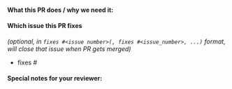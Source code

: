 <!-- *Note: Thanks for the contribution! We highly recommend using [conventional commits](https://www.conventionalcommits.org/en/v1.0.0/#summary) in this repo.* -->

#### What this PR does / why we need it:

#### Which issue this PR fixes
*(optional, in `fixes #<issue number>(, fixes #<issue_number>, ...)` format, will close that issue when PR gets merged)*
  - fixes #

#### Special notes for your reviewer:

